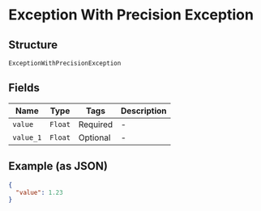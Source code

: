 
# Exception With Precision Exception

## Structure

`ExceptionWithPrecisionException`

## Fields

| Name | Type | Tags | Description |
|  --- | --- | --- | --- |
| `value` | `Float` | Required | - |
| `value_1` | `Float` | Optional | - |

## Example (as JSON)

```json
{
  "value": 1.23
}
```

